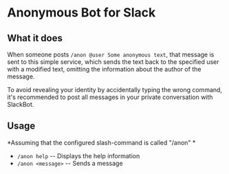 # Anonymous Bot for Slack

## What it does


When someone posts `/anon @user Some anonymous text`, that message is sent to this simple service, which sends the text back to the specified user with a modified text, omitting the information about the author of the message.

To avoid revealing your identity by accidentally typing the wrong command, it's recommended to post all messages in your private conversation with SlackBot.

## Usage

*Assuming that the configured slash-command is called "/anon" *

- `/anon help` -- Displays the help information
- `/anon <message>` -- Sends a message
